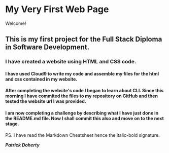 # My Very First Web Page

Welcome!

## This is my first project for the Full Stack Diploma in Software Development.

### I have created a website using HTML and CSS code. 

#### I have used Cloud9 to write my code and assemble my files for the html and css contained in my website.
#### After completing the website's code I began to learn about CLI. Since this morning I have commited the files to my repository on GitHub and then tested the website url I was provided.
#### I am now completing a challenge by describing what I have just done in the README.md file. Now I shall commit this also and move on to the next stage.

 PS. I have read the Markdown Cheatsheet hence the italic-bold signature.



**_Patrick Doherty_**
